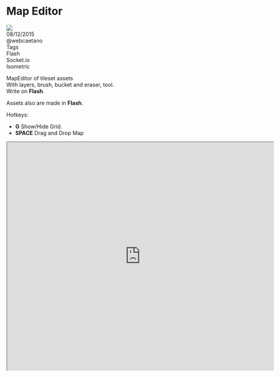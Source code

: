 # Map Editor

<div class="post-cover"><img src="images/portfolio/mapEditCover.png"></div>

<div class="post-header">
	<div class="date"><i class="fa fa-calendar"></i> 08/12/2015</div>
	<div class="author"><i class="fa fa-user"></i> @webcaetano</div>
	<div class="tags"><i class="fa fa-tag"></i><span class="tags-head">Tags</span> 
		<div class="tag">Flash</div>
		<div class="tag">Socket.io</div>
		<div class="tag">Isometric</div>
	</div>
</div>

MapEditor of tileset assets<br>
With layers, brush, bucket and eraser, tool.<br>
Write on **Flash**.

Assets also are made in **Flash**.

Hotkeys: <br>
- **G** Show/Hide Grid.<br>
- **SPACE** Drag and Drop Map<br>

<iframe src="http://45.55.171.155:3000/mapEdit" width="700" height="600" scrolling="no"></iframe>
